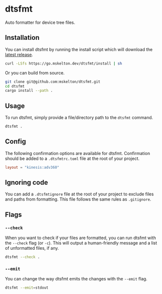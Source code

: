 # dtsfmt

Auto formatter for device tree files.

## Installation

You can install dtsfmt by running the install script which will download
the [latest release](https://github.com/mskelton/dtsfmt/releases/latest).

```bash
curl -LSfs https://go.mskelton.dev/dtsfmt/install | sh
```

Or you can build from source.

```bash
git clone git@github.com:mskelton/dtsfmt.git
cd dtsfmt
cargo install --path .
```

## Usage

To run dtsfmt, simply provide a file/directory path to the `dtsfmt` command.

```bash
dtsfmt .
```

## Config

The following confirmation options are available for dtsfmt. Confirmation should
be added to a `.dtsfmtrc.toml` file at the root of your project.

```toml
layout = "kinesis:adv360"
```

## Ignoring code

You can add a `.dtsfmtignore` file at the root of your project to exclude files
and paths from formatting. This file follows the same rules as `.gitignore`.

## Flags

### `--check`

When you want to check if your files are formatted, you can run dtsfmt with
the `--check` flag (or `-c`). This will output a human-friendly message and a
list of unformatted files, if any.

```bash
dtsfmt --check .
```

### `--emit`

You can change the way dtsfmt emits the changes with the `--emit` flag.

```bash
dtsfmt --emit=stdout
```

